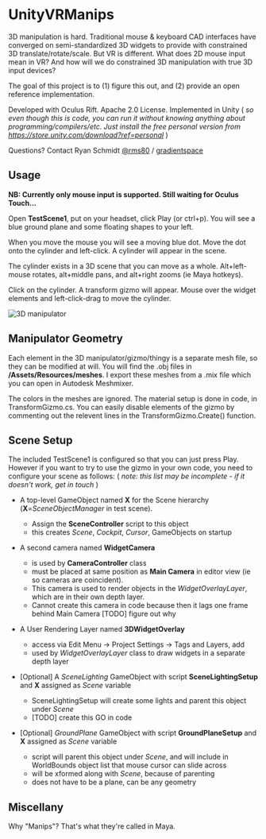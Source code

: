 # UnityVRManips

3D manipulation is hard. Traditional mouse & keyboard CAD interfaces have converged on semi-standardized 3D widgets to provide with constrained 3D translate/rotate/scale. But VR is different. What does 2D mouse input mean in VR? And how will we do constrained 3D manipulation with true 3D input devices? 

The goal of this project is to (1) figure this out, and (2) provide an open reference implementation. 

Developed with Oculus Rift. Apache 2.0 License. Implemented in Unity ( *so even though this is code, you can run it without knowing anything about programming/compilers/etc. Just install the free personal version from https://store.unity.com/download?ref=personal* )

Questions? Contact Ryan Schmidt [@rms80](http://www.twitter.com/rms80) / [gradientspace](http://www.gradientspace.com)


## Usage

**NB: Currently only mouse input is supported. Still waiting for Oculus Touch...**

Open **TestScene1**, put on your headset, click Play (or ctrl+p). You will see a blue ground plane and some floating shapes to your left. 

When you move the mouse you will see a moving blue dot. Move the dot onto the cylinder and left-click. A cylinder will appear in the scene. 

The cylinder exists in a 3D scene that you can move as a whole. Alt+left-mouse rotates, alt+middle pans, and alt+right zooms (ie Maya hotkeys).

Click on the cylinder. A transform gizmo will appear. Mouse over the widget elements and left-click-drag to move the cylinder.

![3D manipulator](https://github.com/gradientspace/UnityVRManips/raw/master/doc/screenshot1.png "3D Manip")



## Manipulator Geometry

Each element in the 3D manipulator/gizmo/thingy is a separate mesh file, so they can be modified at will. You will find the .obj files in **/Assets/Resources/meshes**. I export these meshes from a .mix file which you can open in Autodesk Meshmixer. 

The colors in the meshes are ignored. The material setup is done in code, in TransformGizmo.cs. You can easily disable elements of the gizmo by commenting out the relevent lines in the TransformGizmo.Create() function.



## Scene Setup

The included TestScene1 is configured so that you can just press Play. 
However if you want to try to use the gizmo in your own code, you need to configure your scene as follows:
( *note: this list may be incomplete - if it doesn't work, get in touch* )

- A top-level GameObject named **X** for the Scene hierarchy (**X**=*SceneObjectManager* in test scene). 
    - Assign the **SceneController** script to this object
    - this creates *Scene*, *Cockpit*, *Cursor*, GameObjects on startup
 
- A second camera named **WidgetCamera**
    - is used by **CameraController** class
    - must be placed at same position as **Main Camera** in editor view (ie so cameras are coincident). 
    - This camera is used to render objects in the *WidgetOverlayLayer*, which are in their own depth layer. 
    - Cannot create this camera in code because then it lags one frame behind Main Camera [TODO] figure out why

- A User Rendering Layer named **3DWidgetOverlay**
    - access via Edit Menu -> Project Settings -> Tags and Layers, add 
    - used by *WidgetOverlayLayer* class to draw widgets in a separate depth layer

- [Optional] A *SceneLighting* GameObject with script **SceneLightingSetup** and **X** assigned as *Scene* variable
    - SceneLightingSetup will create some lights and parent this object under *Scene*
    - [TODO] create this GO in code

- [Optional] *GroundPlane* GameObject with script **GroundPlaneSetup** and **X** assigned as *Scene* variable
    - script will parent this object under *Scene*, and will include in WorldBounds object list that mouse cursor can slide across
    - will be xformed along with *Scene*, because of parenting
    - does not have to be a plane, can be any geometry



## Miscellany

Why "Manips"? That's what they're called in Maya.
